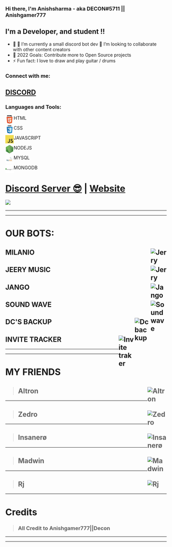### Hi there, I'm Anishsharma - aka DECON#5711 || Anishgamer777 

## I'm a  Developer, and student !!

- 🌱
  👾 I’m currently a small discord bot dev 
  👯 I’m looking to collaborate with other content creators
- 🥅 2022 Goals: Contribute more to Open Source projects
- ⚡ Fun fact: I love to draw and play guitar / drums

### Connect with me:
## [DISCORD ](https://dsc.com/milanio)



### Languages and Tools:

<img align="left" alt="HTML5" width="26px" src="https://raw.githubusercontent.com/github/explore/80688e429a7d4ef2fca1e82350fe8e3517d3494d/topics/html/html.png" />HTML
       
<img align="left" alt="CSS3" width="26px" src="https://raw.githubusercontent.com/github/explore/80688e429a7d4ef2fca1e82350fe8e3517d3494d/topics/css/css.png" />CSS

<img align="left" alt="JavaScript" width="26px" src="https://raw.githubusercontent.com/github/explore/80688e429a7d4ef2fca1e82350fe8e3517d3494d/topics/javascript/javascript.png"/>JAVASCRIPT 

<img align="left" alt="Node.js" width="26px" src="https://raw.githubusercontent.com/github/explore/80688e429a7d4ef2fca1e82350fe8e3517d3494d/topics/nodejs/nodejs.png"/>NODEJS

<img align="left" alt="MySQL" width="26px" src="https://raw.githubusercontent.com/github/explore/80688e429a7d4ef2fca1e82350fe8e3517d3494d/topics/mysql/mysql.png" />MYSQL

<img align="left" alt="MongoDB" width="26px" src="https://raw.githubusercontent.com/github/explore/80688e429a7d4ef2fca1e82350fe8e3517d3494d/topics/mongodb/mongodb.png"/>MONGODB

   
# [Discord Server 😎](https://dsc/milanio) | [Website](https://mianiodev.ml)
<a href="https://discord.gg/milrato"><img src="https://discord.com/api/guilds/825260113509351454/widget.png?style=banner2"></a>
***
***
# OUR BOTS:
## MILANIO <img align="right" alt="Jerry" width="50px" src="https://media.discordapp.net/attachments/907875631000334346/924935050175320064/MilanioLogo.png" />


## JEERY MUSIC <img align="right" alt="Jerry" width="50px" src="https://media.discordapp.net/attachments/933745764142829588/934059592927817829/JerryMusicLogo323232.png" />

## JANGO <img align="right" alt="Jango" width="50px" src="https://media.discordapp.net/attachments/933745764142829588/935815791683706900/JangoLogo-modified-2.png" />
## SOUND WAVE <img align="right" alt="Sound wave" width="50px" src="https://media.discordapp.net/attachments/933745764142829588/934059593263370291/Logo43422.png" />
## DC'S BACKUP <img align="right" alt="Dc backup" width="50px" src="https://media.discordapp.net/attachments/933745764142829588/934059593733144646/DC_BackupLogo323242.png" />
## INVITE TRACKER <img align="right" alt="Invite traker " width="50px" src="https://media.discordapp.net/attachments/933745764142829588/934059593510838342/Logo2321121.png" />
*** 
***
# MY FRIENDS 

 > ##  Altron  <img align="right" border-radius="5%" alt="Altron" width="60px" src="https://cdn.discordapp.com/avatars/822369698133704714/46a2ef67130a6e24e93ebab51904418f.png" />
***
 > ##  Zedro    <img align="right" border-radius="5%" alt="Zedro" width="60px" src="https://cdn.discordapp.com/avatars/850303341435027466/a_9f5e2747bb8c53ca9c1d5084d1b45a31.png" />
 ***
> ##  Insanerø <img align="right" border-radius="5%" alt="Insanerø" width="60px" src="https://cdn.discordapp.com/avatars/657222574471905281/17b8651bba9e7bdf442eb1d83436e161.png" />
***
> ##   Madwin  <img align="right" border-radius="5%" alt="Madwin" width="60px" src="https://cdn.discordapp.com/avatars/839631567022325771/d2ca59f06bccac56fd2b5ebc43ae3bea.png" />
***
> ##   Rj      <img align="right" border-radius="5%" alt="Rj" width="60px" src="https://cdn.discordapp.com/avatars/592742911263899649/52e6338e1e3dd7c281cc1363e943677b.png" />


***
# Credits
> ### All Credit to Anishgamer777||Decon
***
***







